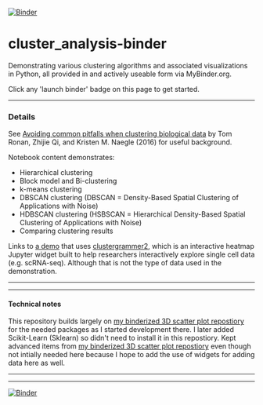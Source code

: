 [![Binder](https://mybinder.org/badge_logo.svg)](https://mybinder.org/v2/gh/fomightez/cluster_analysis-binder/master?filepath=index.ipynb)


# cluster_analysis-binder
Demonstrating various clustering algorithms and associated visualizations in Python, all provided in and actively useable form via MyBinder.org.

Click any 'launch binder' badge on this page to get started.


--------------------------

### Details


See [Avoiding common pitfalls when clustering biological data](https://stke.sciencemag.org/content/9/432/re6) by Tom Ronan, Zhijie Qi, and Kristen M. Naegle (2016) for useful background.

Notebook content demonstrates:

- Hierarchical clustering
- Block model and Bi-clustering
- k-means clustering
- DBSCAN clustering (DBSCAN = Density-Based Spatial Clustering of Applications with Noise)
- HDBSCAN clustering (HSBSCAN = Hierarchical Density-Based Spatial Clustering of Applications with Noise)
- Comparing clustering results



Links to [a demo](https://github.com/cornhundred/citibike-clustergrammer2) that uses [clustergrammer2](https://clustergrammer.readthedocs.io/clustergrammer2.html), which is an interactive heatmap Jupyter widget built to help researchers interactively explore single cell data (e.g. scRNA-seq). Although that is not the type of data used in the demonstration.

-----

-----

#### Technical notes

This repository builds largely on [my binderized 3D scatter plot repostiory](https://github.com/fomightez/3Dscatter_plot-binder) for the needed packages as I started development there. I later added Scikit-Learn (Sklearn) so didn't need to install it in this repostiory. Kept advanced items from [my binderized 3D scatter plot repostiory](https://github.com/fomightez/3Dscatter_plot-binder) even though not intially needed here because I hope to add the use of widgets for adding data here as well.


-----

-----


[![Binder](https://mybinder.org/badge_logo.svg)](https://mybinder.org/v2/gh/fomightez/cluster_analysis-binder/master?filepath=index.ipynb)